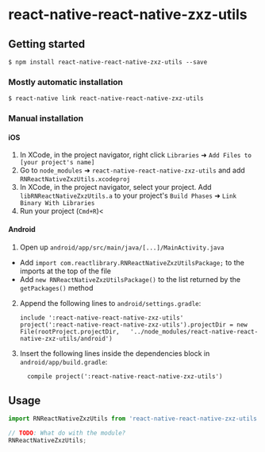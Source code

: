 
# react-native-react-native-zxz-utils

## Getting started

`$ npm install react-native-react-native-zxz-utils --save`

### Mostly automatic installation

`$ react-native link react-native-react-native-zxz-utils`

### Manual installation


#### iOS

1. In XCode, in the project navigator, right click `Libraries` ➜ `Add Files to [your project's name]`
2. Go to `node_modules` ➜ `react-native-react-native-zxz-utils` and add `RNReactNativeZxzUtils.xcodeproj`
3. In XCode, in the project navigator, select your project. Add `libRNReactNativeZxzUtils.a` to your project's `Build Phases` ➜ `Link Binary With Libraries`
4. Run your project (`Cmd+R`)<

#### Android

1. Open up `android/app/src/main/java/[...]/MainActivity.java`
  - Add `import com.reactlibrary.RNReactNativeZxzUtilsPackage;` to the imports at the top of the file
  - Add `new RNReactNativeZxzUtilsPackage()` to the list returned by the `getPackages()` method
2. Append the following lines to `android/settings.gradle`:
  	```
  	include ':react-native-react-native-zxz-utils'
  	project(':react-native-react-native-zxz-utils').projectDir = new File(rootProject.projectDir, 	'../node_modules/react-native-react-native-zxz-utils/android')
  	```
3. Insert the following lines inside the dependencies block in `android/app/build.gradle`:
  	```
      compile project(':react-native-react-native-zxz-utils')
  	```

## Usage
```javascript
import RNReactNativeZxzUtils from 'react-native-react-native-zxz-utils';

// TODO: What do with the module?
RNReactNativeZxzUtils;
```
  